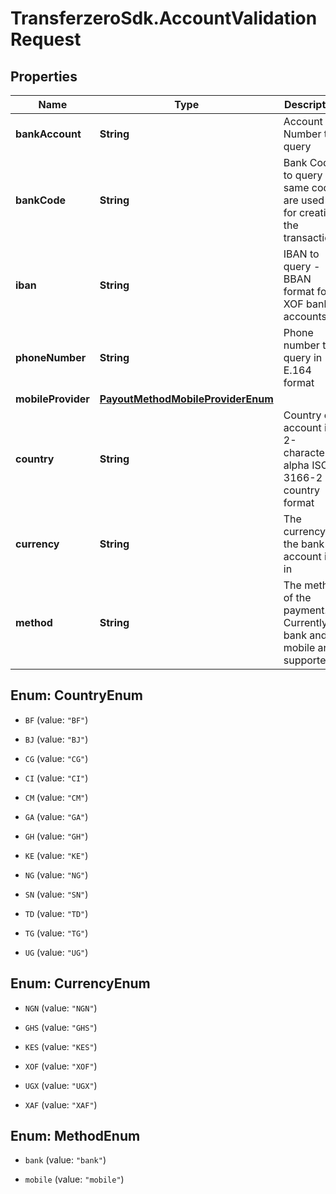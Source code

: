 # TransferzeroSdk.AccountValidationRequest

## Properties

Name | Type | Description | Notes
------------ | ------------- | ------------- | -------------
**bankAccount** | **String** | Account Number to query | [optional] 
**bankCode** | **String** | Bank Code to query - same codes are used as for creating the transactions | [optional] 
**iban** | **String** | IBAN to query - BBAN format for XOF bank accounts | [optional] 
**phoneNumber** | **String** | Phone number to query in E.164 format | [optional] 
**mobileProvider** | [**PayoutMethodMobileProviderEnum**](PayoutMethodMobileProviderEnum.md) |  | [optional] 
**country** | **String** | Country of account in 2-character alpha ISO 3166-2 country format | 
**currency** | **String** | The currency the bank account is in | 
**method** | **String** | The method of the payment. Currently bank and mobile are supported | 



## Enum: CountryEnum


* `BF` (value: `"BF"`)

* `BJ` (value: `"BJ"`)

* `CG` (value: `"CG"`)

* `CI` (value: `"CI"`)

* `CM` (value: `"CM"`)

* `GA` (value: `"GA"`)

* `GH` (value: `"GH"`)

* `KE` (value: `"KE"`)

* `NG` (value: `"NG"`)

* `SN` (value: `"SN"`)

* `TD` (value: `"TD"`)

* `TG` (value: `"TG"`)

* `UG` (value: `"UG"`)





## Enum: CurrencyEnum


* `NGN` (value: `"NGN"`)

* `GHS` (value: `"GHS"`)

* `KES` (value: `"KES"`)

* `XOF` (value: `"XOF"`)

* `UGX` (value: `"UGX"`)

* `XAF` (value: `"XAF"`)





## Enum: MethodEnum


* `bank` (value: `"bank"`)

* `mobile` (value: `"mobile"`)




